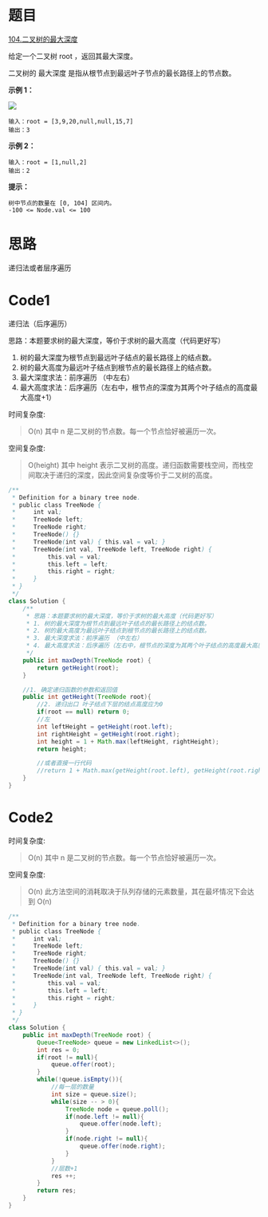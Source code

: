 # 题目
[104.二叉树的最大深度](https://leetcode.cn/problems/maximum-depth-of-binary-tree/)

给定一个二叉树 root ，返回其最大深度。

二叉树的 最大深度 是指从根节点到最远叶子节点的最长路径上的节点数。


**示例 1：**

![](https://assets.leetcode.com/uploads/2020/11/26/tmp-tree.jpg)

``` 
输入：root = [3,9,20,null,null,15,7]
输出：3
```

**示例 2：**

``` 
输入：root = [1,null,2]
输出：2
```

**提示：**

``` 
树中节点的数量在 [0, 104] 区间内。
-100 <= Node.val <= 100
```

# 思路
递归法或者层序遍历

# Code1
递归法（后序遍历）

思路：本题要求树的最大深度，等价于求树的最大高度（代码更好写）
1. 树的最大深度为根节点到最远叶子结点的最长路径上的结点数。
2. 树的最大高度为最远叶子结点到根节点的最长路径上的结点数。
3. 最大深度求法：前序遍历 （中左右）
4. 最大高度求法：后序遍历（左右中，根节点的深度为其两个叶子结点的高度最大高度+1）

时间复杂度:
>O(n)  其中 n 是二叉树的节点数。每一个节点恰好被遍历一次。

空间复杂度:
> O(height)  其中 height 表示二叉树的高度。递归函数需要栈空间，而栈空间取决于递归的深度，因此空间复杂度等价于二叉树的高度。


```java
/**
 * Definition for a binary tree node.
 * public class TreeNode {
 *     int val;
 *     TreeNode left;
 *     TreeNode right;
 *     TreeNode() {}
 *     TreeNode(int val) { this.val = val; }
 *     TreeNode(int val, TreeNode left, TreeNode right) {
 *         this.val = val;
 *         this.left = left;
 *         this.right = right;
 *     }
 * }
 */
class Solution {
    /**
     * 思路：本题要求树的最大深度，等价于求树的最大高度（代码更好写）
     * 1. 树的最大深度为根节点到最远叶子结点的最长路径上的结点数。
     * 2. 树的最大高度为最远叶子结点到根节点的最长路径上的结点数。
     * 3. 最大深度求法：前序遍历 （中左右）
     * 4. 最大高度求法：后序遍历（左右中，根节点的深度为其两个叶子结点的高度最大高度+1）
     */
    public int maxDepth(TreeNode root) {
        return getHeight(root);
    }

    //1. 确定递归函数的参数和返回值
    public int getHeight(TreeNode root){
        //2. 递归出口 叶子结点下层的结点高度应为0
        if(root == null) return 0;
        //左
        int leftHeight = getHeight(root.left);
        int rightHeight = getHeight(root.right);
        int height = 1 + Math.max(leftHeight, rightHeight);
        return height;

        //或者直接一行代码
        //return 1 + Math.max(getHeight(root.left), getHeight(root.right))
    }
}
```

# Code2

时间复杂度:
>O(n)  其中 n 是二叉树的节点数。每一个节点恰好被遍历一次。

空间复杂度:
> O(n)  此方法空间的消耗取决于队列存储的元素数量，其在最坏情况下会达到 O(n)

```java
/**
 * Definition for a binary tree node.
 * public class TreeNode {
 *     int val;
 *     TreeNode left;
 *     TreeNode right;
 *     TreeNode() {}
 *     TreeNode(int val) { this.val = val; }
 *     TreeNode(int val, TreeNode left, TreeNode right) {
 *         this.val = val;
 *         this.left = left;
 *         this.right = right;
 *     }
 * }
 */
class Solution {
    public int maxDepth(TreeNode root) {
        Queue<TreeNode> queue = new LinkedList<>();
        int res = 0;
        if(root != null){
            queue.offer(root);
        }
        while(!queue.isEmpty()){
            //每一层的数量
            int size = queue.size();
            while(size -- > 0){
                TreeNode node = queue.poll();
                if(node.left != null){
                    queue.offer(node.left);
                }
                if(node.right != null){
                    queue.offer(node.right);
                }
            }
            //层数+1
            res ++;
        }
        return res;
    }
}
```